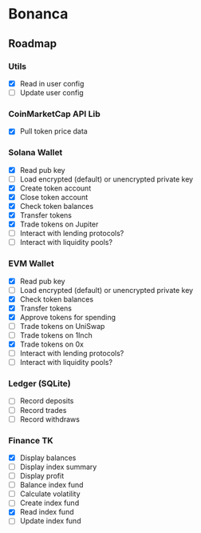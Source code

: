 # Bonanca

## Roadmap

### Utils

- [x] Read in user config
- [ ] Update user config

### CoinMarketCap API Lib

- [x] Pull token price data

### Solana Wallet

- [x] Read pub key
- [ ] Load encrypted (default) or unencrypted private key
- [x] Create token account
- [x] Close token account
- [x] Check token balances
- [x] Transfer tokens
- [x] Trade tokens on Jupiter
- [ ] Interact with lending protocols?
- [ ] Interact with liquidity pools?

### EVM Wallet

- [x] Read pub key
- [ ] Load encrypted (default) or unencrypted private key
- [x] Check token balances
- [x] Transfer tokens
- [x] Approve tokens for spending
- [ ] Trade tokens on UniSwap
- [ ] Trade tokens on 1Inch
- [x] Trade tokens on 0x
- [ ] Interact with lending protocols?
- [ ] Interact with liquidity pools?

### Ledger (SQLite)

- [ ] Record deposits
- [ ] Record trades
- [ ] Record withdraws

### Finance TK

- [x] Display balances
- [ ] Display index summary
- [ ] Display profit
- [ ] Balance index fund
- [ ] Calculate volatility
- [ ] Create index fund
- [x] Read index fund
- [ ] Update index fund
